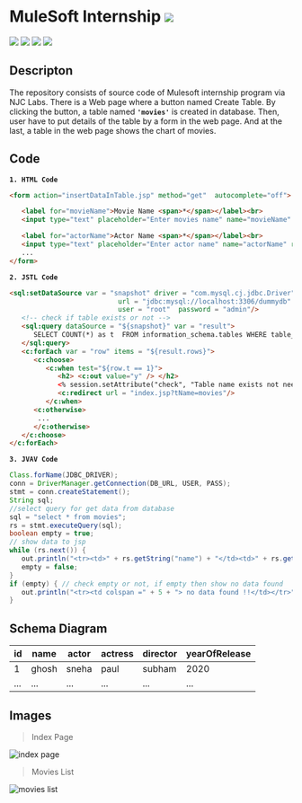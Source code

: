 # MuleSoft Internship <img src="https://img.shields.io/badge/assesment-completed-brightgreen">

<img src="https://img.shields.io/badge/Java-v1.8-brightgreen"> <img src="https://img.shields.io/badge/MySQL-v5.7.26-brightgreen"> <img src="https://img.shields.io/badge/Apache Tomcat-v8.0.32-brightgreen"> <img src="https://img.shields.io/badge/NetBeans-brightgreen">

Descripton
----------

The repository consists of source code of Mulesoft internship program via NJC Labs. There is a Web page where a button named Create Table. By clicking the button, a table named __`'movies'`__ is created in database. Then, user have to put details of the table by a form in the web page. And at  the last, a table in the web page shows the chart of movies.

Code
---

__`1. HTML Code`__

```html
<form action="insertDataInTable.jsp" method="get"  autocomplete="off">

   <label for="movieName">Movie Name <span>*</span></label><br>
   <input type="text" placeholder="Enter movies name" name="movieName" required=""><br><br>

   <label for="actorName">Actor Name <span>*</span></label><br>
   <input type="text" placeholder="Enter actor name" name="actorName" required=""><br><br>
   ...
</form>  
```

__`2. JSTL Code`__

```html
<sql:setDataSource var = "snapshot" driver = "com.mysql.cj.jdbc.Driver"
                           url = "jdbc:mysql://localhost:3306/dummydb"
                           user = "root"  password = "admin"/>
   <!-- check if table exists or not -->
   <sql:query dataSource = "${snapshot}" var = "result">
      SELECT COUNT(*) as t  FROM information_schema.tables WHERE table_schema = 'njcLabDb' AND table_name = '<%= tableName%>';
   </sql:query>
   <c:forEach var = "row" items = "${result.rows}">      
      <c:choose>
         <c:when test="${row.t == 1}">                       
            <h2> <c:out value="y" /> </h2>
            <% session.setAttribute("check", "Table name exists not need to create !!");%>
            <c:redirect url = "index.jsp?tName=movies"/>                    
         </c:when>
      <c:otherwise>
       ...
      </c:otherwise>
   </c:choose>
</c:forEach>
```

__`3. JVAV Code`__

```java
Class.forName(JDBC_DRIVER);
conn = DriverManager.getConnection(DB_URL, USER, PASS);
stmt = conn.createStatement();
String sql;
//select query for get data from database
sql = "select * from movies";
rs = stmt.executeQuery(sql);
boolean empty = true;
// show data to jsp
while (rs.next()) {
   out.println("<tr><td>" + rs.getString("name") + "</td><td>" + rs.getString("actor") + "</td><td>" + rs.getString("actress") + "</td><td>" + rs.getString("director") + "</td>   <td>" + rs.getString("yearOfRelease") + "</td></tr>");
   empty = false;
}
if (empty) { // check empty or not, if empty then show no data found
   out.println("<tr><td colspan =" + 5 + "> no data found !!</td></tr>");
}
```

Schema Diagram
--------------

| id | name | actor | actress | director | yearOfRelease |
|----|------|-------|---------|----------|---------------|
| 1 | ghosh | sneha | paul | subham | 2020 |
|...|...|...|...|...|...|

Images
-----

> Index Page

<img src="https://github.com/sneha2245/muleSoftInternship/blob/dd8a6151bb65559a5468b25b71f130f5dadc5371/web/images/ss/index.png" alt="index page" title="Index Page">

> Movies List

<img src="https://github.com/sneha2245/muleSoftInternship/blob/dd8a6151bb65559a5468b25b71f130f5dadc5371/web/images/ss/movies-listt.png" alt="movies list" title="Movies List">

